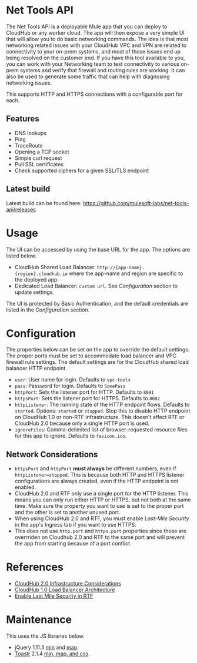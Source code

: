 # Net Tools API

The Net Tools API is a deployable Mule app that you can deploy to CloudHub or any worker cloud. The app will then expose a very simple UI that will allow you to do basic networking commands. The idea is that most networking related issues with your CloudHub VPC and VPN are related to connectivity to your on-prem systems, and most of those issues end up being resolved on the customer end. If you have this tool available to you, you can work with your Networking team to test connectivity to various on-prem systems and verify that firewall and routing rules are working.  It can also be used to generate some traffic that can help with diagnosing networking issues.

This supports HTTP and HTTPS connections with a configurable port for each.

## Features

- DNS lookups
- Ping
- TraceRoute
- Opening a TCP socket
- Simple curl request
- Pull SSL certificates
- Check supported ciphers for a given SSL/TLS endpoint

## Latest build

Latest build can be found here: https://github.com/mulesoft-labs/net-tools-api/releases

# Usage

The UI can be accessed by using the base URL for the app.  The options are listed below.

- CloudHub Shared Load Balancer: `http://{app-name}.{region}.cloudhub.io` where the app-name and region are specific to the deployed app.
- Dedicated Load Balancer: `custom url`.  See *Configuration* section to update settings.

The UI is protected by Basic Authentication, and the default credentials are listed in the *Configuration* section.

# Configuration
The properties below can be set on the app to override the default settings.  The proper ports must be set to accommodate load balancer and VPC firewall rule settings.  The default settings are for the CloudHub shared load balancer HTTP endpoint.

- `user`: User name for login.  Defaults to `vpc-tools`
- `pass`: Password for login.  Defaults to `SomePass`
- `httpPort`: Sets the listener port for HTTP.  Defaults to `8081`
- `httpsPort`: Sets the listener port for HTTPS.  Defaults to `8082`
- `httpListener`: The running state of the HTTP endpoint flows.  Defaults to `started`.  Options: `started` or `stopped`.  Stop this to disable HTTP endpoint on CloudHub 1.0 or non-RTF infrastructure.  This doesn't affect RTF or CloudHub 2.0 because only a single HTTP port is used.
- `ignoreFiles`: Comma-delimited list of browser-requested resource files for this app to ignore.  Defaults to `favicon.ico`.

## Network Considerations

- `httpsPort` and `httpPort` **must always** be different numbers, even if `httpListener=stopped`.  This is because both HTTP and HTTPS listener configurations are always created, even if the HTTP endpoint is not enabled.
- CloudHub 2.0 and RTF only use a single port for the HTTP listener.  This means you can only run either HTTP or HTTPS, but not both at the same time.  Make sure the property you want to use is set to the proper port and the other is set to another unused port.
- When using CloudHub 2.0 and RTF, you must enable *Last-Mile Security* in the app's Ingress tab if you want to use HTTPS.
- This does not use `http.port` and `https.port` properties since those are overrriden on Cloudhub 2.0 and RTF to the same port and will prevent the app from starting because of a port conflict.

# References
- [CloudHub 2.0 Infrastructure Considerations](https://docs.mulesoft.com/cloudhub-2/ch2-comparison#infrastructure-considerations)
- [CloudHub 1.0 Load Balancer Architecture](https://docs.mulesoft.com/cloudhub-1/lb-architecture)
- [Enable Last Mile Security in RTF](https://help.mulesoft.com/s/article/How-to-Enable-both-Last-Mile-Security-and-Mutual-TLS-in-Runtime-Fabric)

# Maintenance
This uses the JS libraries below.
- jQuery 1.11.3 [min](https://code.jquery.com/jquery-1.11.3.min.js) and [map](https://code.jquery.com/jquery-1.11.3.min.map).
- [Toastr](https://github.com/CodeSeven/toastr) 2.1.4 [min, map, and css](https://cdnjs.com/libraries/toastr.js).

